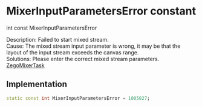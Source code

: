 


# MixerInputParametersError constant







int const MixerInputParametersError
  




<p>Description: Failed to start mixed stream. <br>Cause: The mixed stream input parameter is wrong, it may be that the layout of the input stream exceeds the canvas range. <br>Solutions: Please enter the correct mixed stream parameters. <a href="../../zego_uikit_prebuilt_live_audio_room/ZegoMixerTask-class.md">ZegoMixerTask</a></p>



## Implementation

```dart
static const int MixerInputParametersError = 1005027;
```







